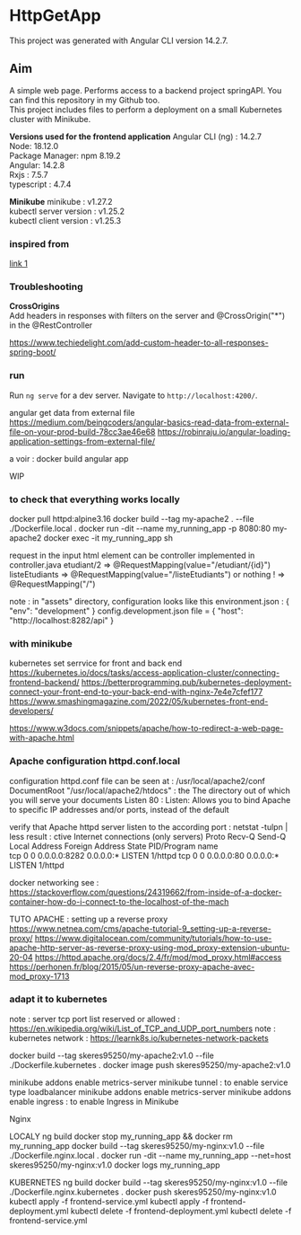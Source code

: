# HttpGetApp

This project was generated with Angular CLI version 14.2.7.  

## Aim
A simple web page. Performs access to a backend project springAPI. You can find this repository in my Github too.  
This project includes files to perform a deployment on a small Kubernetes cluster with Minikube.  

**Versions used for the frontend application**
Angular CLI (ng) : 14.2.7  
Node: 18.12.0  
Package Manager: npm 8.19.2  
Angular: 14.2.8  
Rxjs : 7.5.7  
typescript : 4.7.4  

**Minikube**
minikube : v1.27.2    
kubectl server version : v1.25.2  
kubectl client version : v1.25.3  

### inspired from
[link 1](https://www.tektutorialshub.com/angular/angular-http-get-example-using-httpclient/#comments)  

### Troubleshooting
**CrossOrigins**  
Add headers in responses with filters on the server and @CrossOrigin("*")  in the @RestController   

https://www.techiedelight.com/add-custom-header-to-all-responses-spring-boot/  


### run
Run `ng serve` for a dev server. Navigate to `http://localhost:4200/`.  




>>>>>>>>>>>>>>>
angular get data from external file
 https://medium.com/beingcoders/angular-basics-read-data-from-external-file-on-your-prod-build-78cc3ae46e68
 https://robinraju.io/angular-loading-application-settings-from-external-file/

a voir  : docker build angular app



WIP 
### to check that everything works locally
docker pull httpd:alpine3.16
docker build --tag my-apache2 . --file ./Dockerfile.local .
docker run -dit --name my_running_app -p 8080:80 my-apache2
docker exec -it my_running_app sh

request in the input html element can be controller implemented in controller.java
etudiant/2 => @RequestMapping(value="/etudiant/{id}")
listeEtudiants => @RequestMapping(value="/listeEtudiants")
or nothing ! => @RequestMapping("/")

note : in "assets" directory, configuration looks like this
environment.json : { "env": "development" }
config.development.json file = { "host": "http://localhost:8282/api" }


### with minikube

kubernetes set serrvice for front and back end
https://kubernetes.io/docs/tasks/access-application-cluster/connecting-frontend-backend/
https://betterprogramming.pub/kubernetes-deployment-connect-your-front-end-to-your-back-end-with-nginx-7e4e7cfef177
https://www.smashingmagazine.com/2022/05/kubernetes-front-end-developers/

https://www.w3docs.com/snippets/apache/how-to-redirect-a-web-page-with-apache.html


### Apache configuration httpd.conf.local
configuration httpd.conf file can be seen at : /usr/local/apache2/conf
DocumentRoot "/usr/local/apache2/htdocs" : the The directory out of which you will serve your documents
Listen 80 :  Listen: Allows you to bind Apache to specific IP addresses and/or ports, instead of the default

verify that Apache httpd server listen to the according port : netstat -tulpn | less
result :
ctive Internet connections (only servers)
Proto Recv-Q Send-Q Local Address           Foreign Address         State       PID/Program name    
tcp        0      0 0.0.0.0:8282            0.0.0.0:*               LISTEN      1/httpd
tcp        0      0 0.0.0.0:80              0.0.0.0:*               LISTEN      1/httpd

docker networking see : https://stackoverflow.com/questions/24319662/from-inside-of-a-docker-container-how-do-i-connect-to-the-localhost-of-the-mach

TUTO APACHE : setting up a reverse proxy
https://www.netnea.com/cms/apache-tutorial-9_setting-up-a-reverse-proxy/
https://www.digitalocean.com/community/tutorials/how-to-use-apache-http-server-as-reverse-proxy-using-mod_proxy-extension-ubuntu-20-04
https://httpd.apache.org/docs/2.4/fr/mod/mod_proxy.html#access
https://perhonen.fr/blog/2015/05/un-reverse-proxy-apache-avec-mod_proxy-1713


### adapt it to kubernetes
note : server tcp port list reserved or allowed : https://en.wikipedia.org/wiki/List_of_TCP_and_UDP_port_numbers
note : kubernetes network : https://learnk8s.io/kubernetes-network-packets


docker build --tag skeres95250/my-apache2:v1.0  --file ./Dockerfile.kubernetes .
docker image push skeres95250/my-apache2:v1.0

minikube addons enable metrics-server
minikube tunnel : to enable service type loadbalancer
minikube addons enable metrics-server
minikube addons enable ingress : to enable Ingress in Minikube


Nginx

LOCALY
ng build
docker stop my_running_app && docker rm my_running_app
docker build --tag skeres95250/my-nginx:v1.0  --file ./Dockerfile.nginx.local .
docker run -dit --name my_running_app  --net=host skeres95250/my-nginx:v1.0 
docker logs my_running_app 

KUBERNETES
ng build
docker build --tag skeres95250/my-nginx:v1.0  --file ./Dockerfile.nginx.kubernetes .
docker push skeres95250/my-nginx:v1.0
kubectl apply -f frontend-service.yml
kubectl apply -f frontend-deployment.yml
kubectl delete -f frontend-deployment.yml 
kubectl delete -f frontend-service.yml

